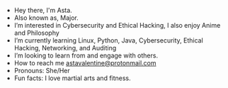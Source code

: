- Hey there, I'm Asta.
- Also known as, Major.
- I’m interested in Cybersecurity and Ethical Hacking, I also enjoy Anime and Philosophy
- I’m currently learning Linux, Python, Java, Cybersecurity, Ethical Hacking, Networking, and Auditing
- I’m looking to learn from and engage with others.
- How to reach me astavalentine@protonmail.com 
- Pronouns: She/Her
- Fun facts: I love martial arts and fitness.


<!---
CyberGhostMajor-V/CyberGhostMajor-V is a ✨ special ✨ repository because its `README.md` (this file) appears on your GitHub profile.
You can click the Preview link to take a look at your changes.
--->
